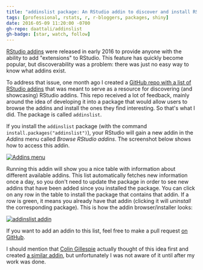 ```yaml
---
title: "addinslist package: An RStudio addin to discover and install RStudio addins"
tags: [professional, rstats, r, r-bloggers, packages, shiny]
date: 2016-05-09 11:20:00 -0700
gh-repo: daattali/addinslist
gh-badge: [star, watch, follow]
---
```


[RStudio addins](https://rstudio.github.io/rstudioaddins/) were released in early 2016 to provide anyone with the ability to add "extensions" to RStudio. This feature has quickly become popular, but discoverability was a problem: there was just no easy way to know what addins exist.

To address that issue, one month ago I created a [GitHub repo with a list of RStudio addins](https://github.com/daattali/addinslist#addinslist-table) that was meant to serve as a resource for discovering (and showcasing) RStudio addins. This repo received a lot of feedback, mainly around the idea of developing it into a package that would allow users to browse the addins and install the ones they find interesting. So that's what I did. The package is called `addinslist`.

If you install the `addinslist` package (with the command `install.packages("addinslist")`), your RStudio will gain a new addin in the *Addins* menu called *Browse RStudio addins*. The screenshot below shows how to access this addin.

[![Addins menu](https://raw.githubusercontent.com/daattali/addinslist/master/inst/media/addins-menu.png)](https://raw.githubusercontent.com/daattali/addinslist/master/inst/media/addins-menu.png)

Running this addin will show you a nice table with information about different available addins. This list automatically fetches new information once a day, so you don't need to update the package in order to see new addins that have been added since you installed the package.  You can click on any row in the table to install the package that contains that addin. If a row is green, it means you already have that addin (clicking it will *uninstall* the corresponding package). This is how the addin browser/installer looks:  

[![addinslist addin](https://raw.githubusercontent.com/daattali/addinslist/master/inst/media/addin.png)](https://raw.githubusercontent.com/daattali/addinslist/master/inst/media/addin.png)

If you want to add an addin to this list, feel free to make a pull request [on GitHub](https://github.com/daattali/addinslist).

I should mention that [Colin Gillespie](https://github.com/csgillespie) actually thought of this idea first and created [a similar addin](https://github.com/csgillespie/addinmanager), but unfortunately I was not aware of it until after my work was done. 
